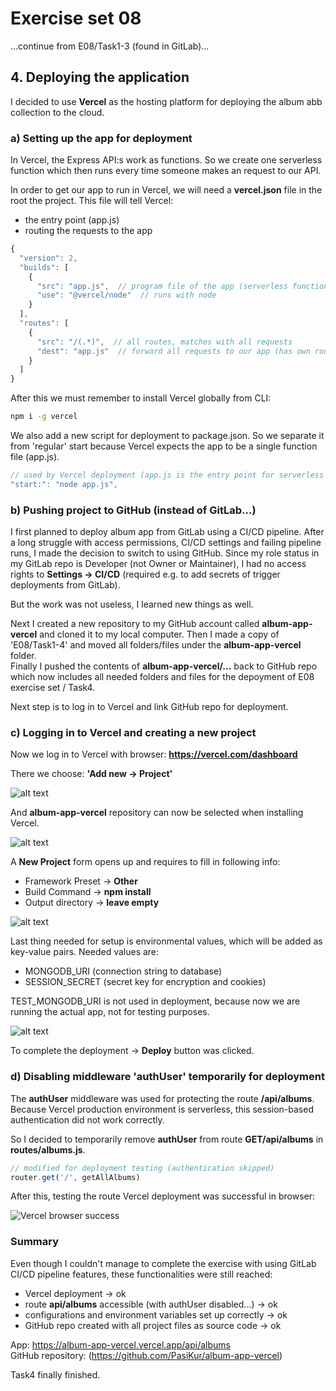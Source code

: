 # Exercise set 08

...continue from E08/Task1-3 (found in GitLab)...

## 4. Deploying the application

I decided to use **Vercel** as the hosting platform for deploying the album abb collection to the cloud.

### a) Setting up the app for deployment

In Vercel, the Express API:s work as functions. So we create one serverless function which then runs every time someone makes an request to our API.

In order to get our app to run in Vercel, we will need a **vercel.json** file in the root the project. This file will tell Vercel:

- the entry point (app.js)
- routing the requests to the app

```js
{
  "version": 2,
  "builds": [
    {
      "src": "app.js",  // program file of the app (serverless function to be run)
      "use": "@vercel/node"  // runs with node
    }
  ],
  "routes": [
    {
      "src": "/(.*)",  // all routes, matches with all requests
      "dest": "app.js"  // forward all requests to our app (has own routers)
    }
  ]
}
```

After this we must remember to install Vercel globally from CLI:

```bash
npm i -g vercel
```

We also add a new script for deployment to package.json. So we separate it from 'regular' start because Vercel expects the app to be a single function file (app.js).

```js
// used by Vercel deployment (app.js is the entry point for serverless functions)
"start:": "node app.js",
```

### b) Pushing project to GitHub (instead of GitLab...)

I first planned to deploy album app from GitLab using a CI/CD pipeline. After a long struggle with access permissions, CI/CD settings and failing pipeline runs, I made the decision to switch to using GitHub. Since my role status in my GitLab repo is Developer (not Owner or Maintainer), I had no access rights to **Settings -> CI/CD** (required e.g. to add secrets of trigger deployments from GitLab).

But the work was not useless, I learned new things as well.

Next I created a new repository to my GitHub account called **album-app-vercel** and cloned it to my local computer. Then I made a copy of 'E08/Task1-4' and moved all folders/files under the **album-app-vercel** folder.  
Finally I pushed the contents of **album-app-vercel/...** back to GitHub repo which now includes all needed folders and files for the depoyment of E08 exercise set / Task4.

Next step is to log in to Vercel and link GitHub repo for deployment.

### c) Logging in to Vercel and creating a new project

Now we log in to Vercel with browser: **https://vercel.com/dashboard**

There we choose: **'Add new -> Project'**

![alt text](screenshots/E08_4_1_add_vercel_project.png)

And **album-app-vercel** repository can now be selected when installing Vercel.

![alt text](screenshots/E08_4_2_choose_project.png)

A **New Project** form opens up and requires to fill in following info:
- Framework Preset -> **Other**
- Build Command -> **npm install**
- Output directory -> **leave empty**

![alt text](screenshots/E08_4_3_new_project_settings.png)

Last thing needed for setup is environmental values, which will be added as key-value pairs. Needed values are:
- MONGODB_URI (connection string to database)
- SESSION_SECRET (secret key for encryption and cookies)

TEST_MONGODB_URI is not used in deployment, because now we are running the actual app, not for testing purposes.

![alt text](screenshots/E08_4_4_env_variables.png)

To complete the deployment -> **Deploy** button was clicked.

### d) Disabling middleware 'authUser' temporarily for deployment

The **authUser** middleware was used for protecting the route **/api/albums**.
Because Vercel production environment is serverless, this session-based authentication did not work correctly.

So I decided to temporarily remove **authUser** from route **GET/api/albums** in **routes/albums.js**.

```js
// modified for deployment testing (authentication skipped)
router.get('/', getAllAlbums)
```

After this, testing the route Vercel deployment was successful in browser:

![Vercel browser success](screenshots/E08_4_6_vercel_browser_success.png)

### Summary

Even though I couldn't manage to complete the exercise with using GitLab CI/CD pipeline features, these functionalities were still reached:

- Vercel deployment -> ok
- route **api/albums** accessible (with authUser disabled...) -> ok
- configurations and environment variables set up correctly -> ok
- GitHub repo created with all project files as source code -> ok

App: https://album-app-vercel.vercel.app/api/albums  
GitHub repository: (https://github.com/PasiKur/album-app-vercel)

Task4 finally finished.
